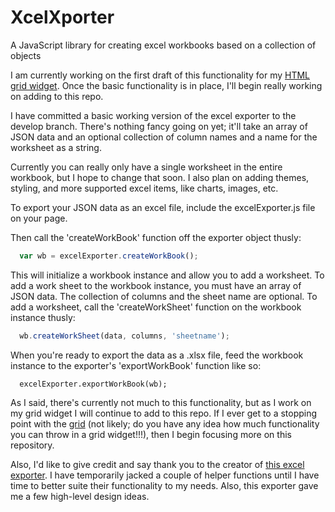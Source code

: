 # XcelXporter
A JavaScript library for creating excel workbooks based on a collection of objects

I am currently working on the first draft of this functionality for my [HTML grid widget](https://github.com/mosbymc/HTML-Data-Grid-Widget). Once the basic functionality is in place, I'll begin really working on adding to this repo.

I have committed a basic working version of the excel exporter to the develop branch. There's nothing fancy going on yet; it'll take an array of JSON data and an optional collection of column names and a name for the worksheet as a string.

Currently you can really only have a single worksheet in the entire workbook, but I hope to change that soon. I also plan on adding themes, styling, and more supported excel items, like charts, images, etc.

To export your JSON data as an excel file, include the excelExporter.js file on your page.

Then call the 'createWorkBook' function off the exporter object thusly:
```javascript
  var wb = excelExporter.createWorkBook();
```

This will initialize a workbook instance and allow you to add a worksheet. To add a work sheet to the workbook instance, you must have an array of JSON data. The collection of columns and the sheet name are optional. To add a worksheet, call the 'createWorkSheet' function on the workbook instance thusly:
```javascript
  wb.createWorkSheet(data, columns, 'sheetname');
```
When you're ready to export the data as a .xlsx file, feed the workbook instance to the exporter's 'exportWorkBook' function like so:
```
  excelExporter.exportWorkBook(wb);
```

As I said, there's currently not much to this functionality, but as I work on my grid widget I will continue to add to this repo. If I ever get to a stopping point with the [grid](https://github.com/mosbymc/HTML-Data-Grid-Widget) (not likely; do you have any idea how much functionality you can throw in a grid widget!!!), then I begin focusing more on this repository.

Also, I'd like to give credit and say thank you to the creator of [this excel exporter](http://excelbuilderjs.com/). I have temporarily jacked a couple of helper functions until I have time to better suite their functionality to my needs. Also, this exporter gave me a few high-level design ideas.
